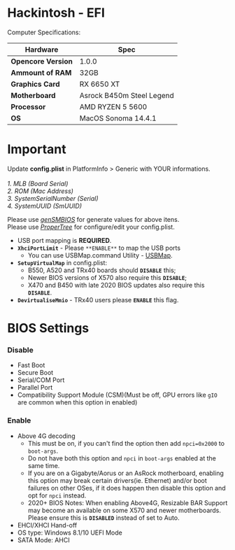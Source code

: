 # Hackintosh - EFI

Computer Specifications:

| Hardware             | Spec                      |
| -------------------- | ------------------------- |
| **Opencore Version** | 1.0.0                     |
| **Ammount of RAM**   | 32GB                      |
| **Graphics Card**    | RX 6650 XT                |
| **Motherboard**      | Asrock B450m Steel Legend |
| **Processor**        | AMD RYZEN 5 5600          |
| **OS**               | MacOS Sonoma 14.4.1     |

# Important

Update **config.plist** in PlatformInfo > Generic with YOUR informations.
<br><br>
_1. MLB (Board Serial)
<br> 2. ROM (Mac Address)
<br> 3. SystemSerialNumber (Serial)
<br> 4. SystemUUID (SmUUID)_

Please use [_genSMBIOS_](https://github.com/corpnewt/GenSMBIOS/archive/refs/heads/master.zip) for generate values for above itens.
<br>
Please use [_ProperTree_](https://github.com/corpnewt/ProperTree/archive/refs/heads/master.zip) for configure/edit your config.plist.

- USB port mapping is **REQUIRED**.
- **`XhciPortLimit`** - Please `**ENABLE**` to map the USB ports
  - You can use USBMap.command Utility - [USBMap](https://github.com/corpnewt/USBMap).
- **`SetupVirtualMap`** in config.plist:
  - B550, A520 and TRx40 boards should **`DISABLE`** this;
  - Newer BIOS versions of X570 also require this **`DISABLE`**;
  - X470 and B450 with late 2020 BIOS updates also require this **`DISABLE`**.
- **`DevirtualiseMmio`** - TRx40 users please **`ENABLE`** this flag.

# BIOS Settings

### Disable

- Fast Boot
- Secure Boot
- Serial/COM Port
- Parallel Port
- Compatibility Support Module (CSM)(Must be off, GPU errors like `gIO` are common when this option in enabled)

### Enable

- Above 4G decoding
  - This must be on, if you can't find the option then add `npci=0x2000` to `boot-args`.
  - Do not have both this option and `npci` in `boot-args` enabled at the same time.
  - If you are on a Gigabyte/Aorus or an AsRock motherboard, enabling this option may break certain drivers(ie. Ethernet) and/or boot failures on other OSes, if it does happen then disable this option and opt for `npci` instead.
  - 2020+ BIOS Notes: When enabling Above4G, Resizable BAR Support may become an available on some X570 and newer motherboards. Please ensure this is **`DISABLED`** instead of set to Auto.
- EHCI/XHCI Hand-off
- OS type: Windows 8.1/10 UEFI Mode
- SATA Mode: AHCI
